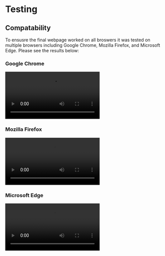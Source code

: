 # Testing

## Compatability 

To ensusre the final webpage worked on all broswers it was tested on multiple browsers including Google Chrome, Mozilla Firefox, and Microsoft Edge. Please see the results below:

### Google Chrome
![Chrome-test](documentation/chrome-test.mp4)

### Mozilla Firefox
![Firefox-test](documentation/firefox-testing.mp4)

### Microsoft Edge
![Edge-test](documentation/edge-test.mp4)

